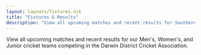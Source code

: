 ```yaml
---
layout: layouts/fixtures.njk
title: "Fixtures & Results"
description: "View all upcoming matches and recent results for Southern District Cricket Club across all grades."
---
```


View all upcoming matches and recent results for our Men's, Women's, and Junior cricket teams competing in the Darwin District Cricket Association.
